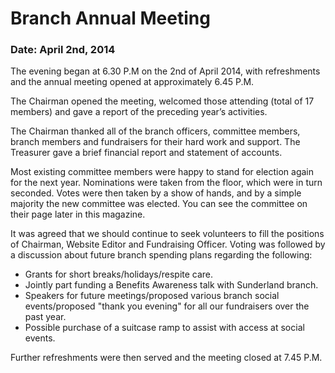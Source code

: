 # Branch Annual Meeting
### Date: April 2nd, 2014

The evening began at 6.30 P.M on the 2nd of April 2014, with refreshments and the annual meeting opened at approximately 6.45 P.M.

The Chairman opened the meeting, welcomed those attending (total of 17 members) and gave a report of the preceding year’s activities.

The Chairman thanked all of the branch officers, committee members, branch members and fundraisers for their hard work and support. The Treasurer gave a brief financial report and statement of accounts.

Most existing committee members were happy to stand for election again for the next year. Nominations were taken from the floor, which were in turn seconded. Votes were then taken by a show of hands, and by a simple majority the new committee was elected. You can see the committee on their page later in this magazine.

It was agreed that we should continue to seek volunteers to fill the positions of Chairman, Website Editor and Fundraising Officer.
Voting was followed by a discussion about future branch spending plans regarding the following:

* Grants for short breaks/holidays/respite care.
* Jointly part funding a Benefits Awareness talk with Sunderland branch.
* Speakers for future meetings/proposed various branch social events/proposed "thank you evening" for all our fundraisers over the past year.
* Possible purchase of a suitcase ramp to assist with access at social events.

Further refreshments were then served and the meeting closed at 7.45 P.M.